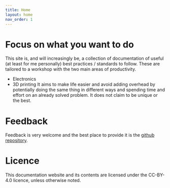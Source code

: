 ```yaml
---
title: Home
layout: home
nav_order: 1
---
```


# Focus on what you want to do
This site is, and will increasingly be, a collection of documentation of useful (at least for me personally) best practices / standards to follow.
These are tailored to a workshop with the two main areas of productivity. 
- Electronics 
- 3D printing 
It aims to make life easier and avoid adding overhead by potentially doing the same thing in different ways and spending time and effort on an already solved problem. 
It does not claim to be unique or the best.

# Feedback
Feedback is very welcome and the best place to provide it is the [github repository](https://github.com/42CrMo4/gll.wf).

# Licence
This documentation website and its contents are licensed under the CC-BY-4.0 licence, unless otherwise noted.